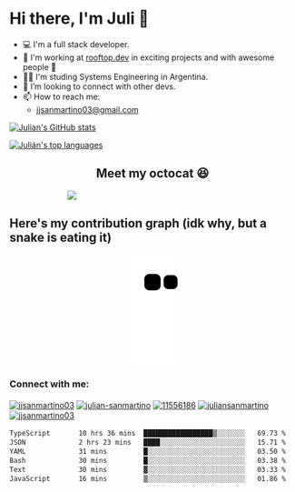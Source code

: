 # Hi there, I'm Juli 👋
- 💻 I'm a full stack developer.
- 🚀 I'm working at [rooftop.dev](https://rooftop.dev) in exciting projects and with awesome people 🤯
- 👨‍🎓 I'm studing Systems Engineering in Argentina.
- 🤝 I’m looking to connect with other devs.
- 📫 How to reach me:
  - jjsanmartino03@gmail.com

[![Julian's GitHub stats](https://github-readme-stats.vercel.app/api?username=jjsanmartino03&count_private=true&show_icons=true&hide=stars,issues)](https://github.com/anuraghazra/github-readme-stats)

[![Julián's top languages](https://github-readme-stats.vercel.app/api/top-langs/?username=jjsanmartino03&hide=Jupyter+Notebook&layout=compact)](https://github.com/anuraghazra/github-readme-stats)

<h2 align='center'>
Meet my octocat 😆
</h3>
<p align='center'>
  <img align='center' style='width:300px;margin:auto;display:flex;justify-content:center' src='https://user-images.githubusercontent.com/58923155/133898287-bf560654-7f3c-44c0-8046-9e8d04aed1a5.png'>
</p>

## Here's my contribution graph (idk why, but a snake is eating it)
<p align='center'>
<img src="https://github.com/jjsanmartino03/jjsanmartino03/blob/output/github-contribution-grid-snake.svg">
</p>
  
<h3 align="left">Connect with me:</h3>
<p align="left">
<a href="https://dev.to/jjsanmartino03" target="blank"><img align="center" src="https://cdn.jsdelivr.net/npm/simple-icons@3.0.1/icons/dev-dot-to.svg" alt="jjsanmartino03" height="30" width="40" /></a>
<a href="https://linkedin.com/in/julian-sanmartino" target="blank"><img align="center" src="https://raw.githubusercontent.com/rahuldkjain/github-profile-readme-generator/master/src/images/icons/Social/linked-in-alt.svg" alt="julian-sanmartino" height="30" width="40" /></a>
<a href="https://stackoverflow.com/users/11556186" target="blank"><img align="center" src="https://raw.githubusercontent.com/rahuldkjain/github-profile-readme-generator/master/src/images/icons/Social/stack-overflow.svg" alt="11556186" height="30" width="40" /></a>
<a href="https://kaggle.com/juliansanmartino" target="blank"><img align="center" src="https://raw.githubusercontent.com/rahuldkjain/github-profile-readme-generator/master/src/images/icons/Social/kaggle.svg" alt="juliansanmartino" height="30" width="40" /></a>
<a href="https://www.hackerrank.com/jjsanmartino03" target="blank"><img align="center" src="https://raw.githubusercontent.com/rahuldkjain/github-profile-readme-generator/master/src/images/icons/Social/hackerrank.svg" alt="jjsanmartino03" height="30" width="40" /></a>
</p>

<!--START_SECTION:waka-->

```text
TypeScript       10 hrs 36 mins  █████████████████▒░░░░░░░   69.73 %
JSON             2 hrs 23 mins   ████░░░░░░░░░░░░░░░░░░░░░   15.71 %
YAML             31 mins         █░░░░░░░░░░░░░░░░░░░░░░░░   03.50 %
Bash             30 mins         █░░░░░░░░░░░░░░░░░░░░░░░░   03.38 %
Text             30 mins         ▓░░░░░░░░░░░░░░░░░░░░░░░░   03.33 %
JavaScript       16 mins         ▒░░░░░░░░░░░░░░░░░░░░░░░░   01.86 %
```

<!--END_SECTION:waka-->
